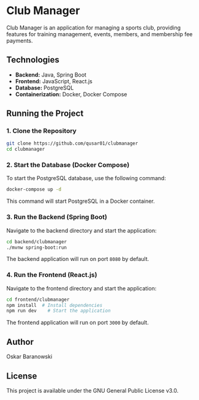 # Club Manager

Club Manager is an application for managing a sports club, providing features for training management, events, members, and membership fee payments.

## Technologies
- **Backend:** Java, Spring Boot
- **Frontend:** JavaScript, React.js
- **Database:** PostgreSQL
- **Containerization:** Docker, Docker Compose

## Running the Project

### 1. Clone the Repository
```bash
git clone https://github.com/qusar01/clubmanager
cd clubmanager
```

### 2. Start the Database (Docker Compose)
To start the PostgreSQL database, use the following command:
```bash
docker-compose up -d
```
This command will start PostgreSQL in a Docker container.

### 3. Run the Backend (Spring Boot)
Navigate to the backend directory and start the application:
```bash
cd backend/clubmanager
./mvnw spring-boot:run
```

The backend application will run on port `8080` by default.

### 4. Run the Frontend (React.js)
Navigate to the frontend directory and start the application:
```bash
cd frontend/clubmanager
npm install  # Install dependencies
npm run dev    # Start the application
```

The frontend application will run on port `3000` by default.

## Author
Oskar Baranowski

## License
This project is available under the GNU General Public License v3.0.
